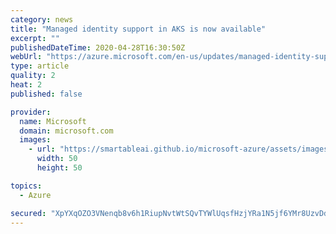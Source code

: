 ```yaml
---
category: news
title: "Managed identity support in AKS is now available"
excerpt: ""
publishedDateTime: 2020-04-28T16:30:50Z
webUrl: "https://azure.microsoft.com/en-us/updates/managed-identity-support-in-aks-is-now-available/"
type: article
quality: 2
heat: 2
published: false

provider:
  name: Microsoft
  domain: microsoft.com
  images:
    - url: "https://smartableai.github.io/microsoft-azure/assets/images/organizations/microsoft.com-50x50.jpg"
      width: 50
      height: 50

topics:
  - Azure

secured: "XpYXqOZO3VNenqb8v6h1RiupNvtWtSQvTYWlUqsfHzjYRa1N5jf6YMr8UzvDdg7Wd6ieLc9Ao/S01r8BlSKYyOIFuXcQlh+xb0okGOQLnGjqJXDnHszaN9hxs73fMJrFX+VbW7Wxl3o/lHDp8PIIz0d1vHpiiljRcgOReqTic+FQ5wuoQGLzbrjryjjPNitykIaxR1Pm/4i0vg/5CvjB+TmreszgRYvolp1tzVsn58xAgSjLEzzb2dWtFYi/4Z/Zss5tKMNHEVN1lERCYhfStye1cBiV5cufUTYzMkNy9EMe7xZkaUvHtqjRDaTOFmyWpYFVGzwI5yU0o0m9mCg+og==;mSHeAh5rNDljqtu9Lb9A8w=="
---
```


